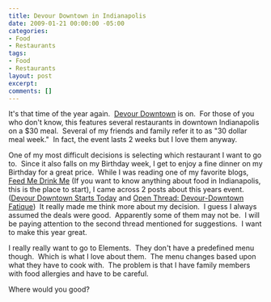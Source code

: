 ```yaml
---
title: Devour Downtown in Indianapolis
date: 2009-01-21 00:00:00 -05:00
categories:
- Food
- Restaurants
tags:
- Food
- Restaurants
layout: post
excerpt: 
comments: []
---
```


<p style="text-align: left;">It's that time of the year again.&nbsp; <a href="http://www.indyrestaurantweek.com/winterfest/index.htm" target="_blank">Devour Downtown</a> is on.&nbsp; For those of you who don't know, this features several restaurants in downtown Indianapolis on a $30 meal.&nbsp; Several of my friends and family refer it to as "30 dollar meal week."&nbsp; In fact, the event lasts 2 weeks but I love them anyway.</p>
<p style="text-align: left;">One of my most difficult decisions is selecting which restaurant I want to go to.&nbsp; Since it also falls on my Birthday week, I get to enjoy a fine dinner on my Birthday for a great price.&nbsp; While I was reading one of my favorite blogs, <a href="http://feedmedrinkme.blogspot.com/" target="_blank">Feed Me Drink Me</a> (If you want to know anything about food in Indianapolis, this is the place to start), I came across 2 posts about this years event. (<a href="http://feedmedrinkme.blogspot.com/2009/01/devour-downtown-starts-today.html" target="_blank">Devour Downtown Starts Today</a> and <a href="http://feedmedrinkme.blogspot.com/2009/01/open-thread-devour-downtown-fatique.html" target="_blank">Open Thread: Devour-Downtown Fatique</a>)&nbsp; It really made me think more about my decision.&nbsp; I guess I always assumed the deals were good.&nbsp; Apparently some of them may not be.&nbsp; I will be paying attention to the second thread mentioned for suggestions.&nbsp; I want to make this year great.</p>
<p style="text-align: left;">I really really want to go to Elements.&nbsp; They don't have a predefined menu though.&nbsp; Which is what I love about them.&nbsp; The menu changes based upon what they have to cook with.&nbsp; The problem is that I have family members with food allergies and have to be careful.</p>
<p style="text-align: left;">Where would you good?</p>
<p style="text-align: left;"></p>
